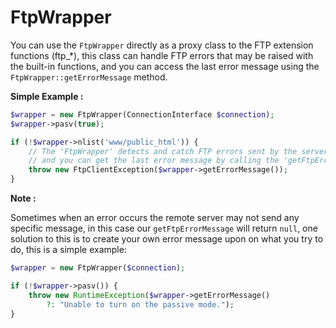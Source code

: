 # FtpWrapper

You can use the `FtpWrapper` directly as a proxy class to the FTP extension functions (ftp_*), this class can handle FTP errors that may be raised with the built-in functions, and you can access the last error message using the `FtpWrapper::getErrorMessage` method.  

**Simple Example :**

```php
$wrapper = new FtpWrapper(ConnectionInterface $connection);
$wrapper->pasv(true);

if (!$wrapper->nlist('www/public_html')) {
    // The 'FtpWrapper' detects and catch FTP errors sent by the server
    // and you can get the last error message by calling the 'getFtpErrorMessage' method
    throw new FtpClientException($wrapper->getErrorMessage());
}
```

**Note :** 

Sometimes when an error occurs the remote server may not send any specific message, in this case our `getFtpErrorMessage` will return `null`, one solution to this is to create your own error message upon on what you try to do, this is a simple example: 

```php
$wrapper = new FtpWrapper($connection);

if (!$wrapper->pasv()) {
    throw new RuntimeException($wrapper->getErrorMessage() 
        ?: "Unable to turn on the passive mode.");
}
```
